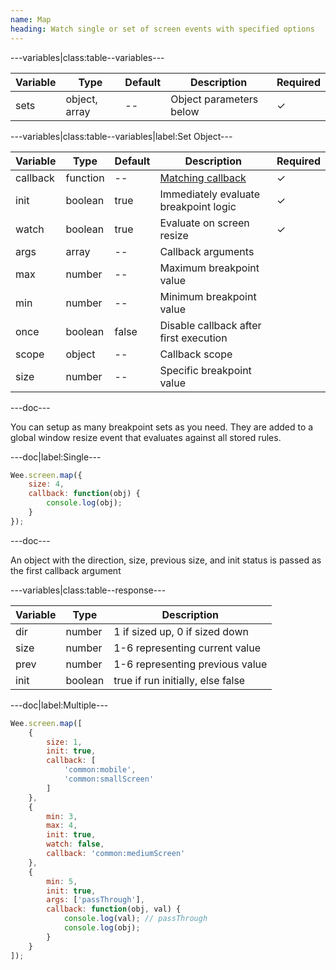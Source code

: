 ```yaml
---
name: Map
heading: Watch single or set of screen events with specified options
---
```


---variables|class:table--variables---

| Variable | Type | Default | Description | Required |
| -- | -- | -- | -- | -- |
| sets | object, array | -- | Object parameters below | ✓ |

---variables|class:table--variables|label:Set Object---

| Variable | Type | Default | Description | Required |
| -- | -- | -- | -- | -- |
| callback | function | -- | [Matching callback](/script/#functions) | ✓ |
| init | boolean | true | Immediately evaluate breakpoint logic | ✓ |
| watch | boolean | true | Evaluate on screen resize | ✓ |
| args | array | -- | Callback arguments ||
| max | number | -- | Maximum breakpoint value ||
| min | number | -- | Minimum breakpoint value ||
| once | boolean | false | Disable callback after first execution ||
| scope | object | -- | Callback scope ||
| size | number | -- | Specific breakpoint value ||

---doc---

You can setup as many breakpoint sets as you need. They are added to a global window resize event that evaluates against all stored rules.

---doc|label:Single---

```javascript
Wee.screen.map({
	size: 4,
	callback: function(obj) {
		console.log(obj);
	}
});
```

---doc---

An object with the direction, size, previous size, and init status is passed as the first callback argument

---variables|class:table--response---

| Variable | Type | Description |
| -- | -- | -- |
| dir | number | 1 if sized up, 0 if sized down |
| size | number | 1-6 representing current value |
| prev | number | 1-6 representing previous value |
| init | boolean | true if run initially, else false |

---doc|label:Multiple---

```javascript
Wee.screen.map([
	{
		size: 1,
		init: true,
		callback: [
			'common:mobile',
			'common:smallScreen'
		]
	},
	{
		min: 3,
		max: 4,
		init: true,
		watch: false,
		callback: 'common:mediumScreen'
	},
	{
		min: 5,
		init: true,
		args: ['passThrough'],
		callback: function(obj, val) {
			console.log(val); // passThrough
			console.log(obj);
		}
	}
]);
```